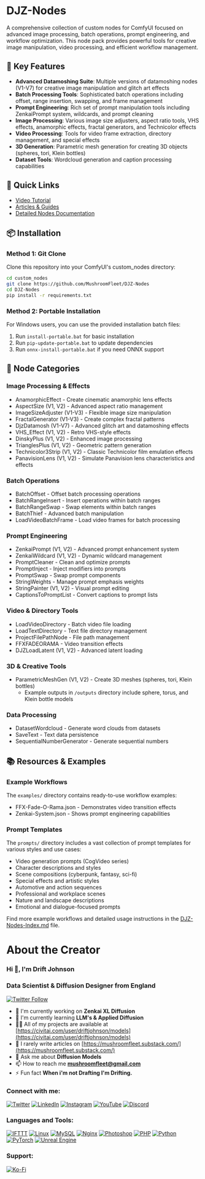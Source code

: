 # DJZ-Nodes

A comprehensive collection of custom nodes for ComfyUI focused on advanced image processing, batch operations, prompt engineering, and workflow optimization. This node pack provides powerful tools for creative image manipulation, video processing, and efficient workflow management.

## 🌟 Key Features

- **Advanced Datamoshing Suite**: Multiple versions of datamoshing nodes (V1-V7) for creative image manipulation and glitch art effects
- **Batch Processing Tools**: Sophisticated batch operations including offset, range insertion, swapping, and frame management
- **Prompt Engineering**: Rich set of prompt manipulation tools including ZenkaiPrompt system, wildcards, and prompt cleaning
- **Image Processing**: Various image size adjusters, aspect ratio tools, VHS effects, anamorphic effects, fractal generators, and Technicolor effects
- **Video Processing**: Tools for video frame extraction, directory management, and special effects
- **3D Generation**: Parametric mesh generation for creating 3D objects (spheres, tori, Klein bottles)
- **Dataset Tools**: Wordcloud generation and caption processing capabilities

## 🚀 Quick Links
- [Video Tutorial](https://www.youtube.com/watch?v=MnZnP0Fav8E)
- [Articles & Guides](https://civitai.com/user/driftjohnson/articles)
- [Detailed Nodes Documentation](https://github.com/MushroomFleet/DJZ-Nodes/blob/main/DJZ-Nodes-Index.md)

## 📦 Installation

### Method 1: Git Clone
Clone this repository into your ComfyUI's custom_nodes directory:

```bash
cd custom_nodes
git clone https://github.com/MushroomFleet/DJZ-Nodes
cd DJZ-Nodes
pip install -r requirements.txt
```

### Method 2: Portable Installation
For Windows users, you can use the provided installation batch files:
1. Run `install-portable.bat` for basic installation
2. Run `pip-update-portable.bat` to update dependencies
3. Run `onnx-install-portable.bat` if you need ONNX support

## 🔧 Node Categories

### Image Processing & Effects
- AnamorphicEffect - Create cinematic anamorphic lens effects
- AspectSize (V1, V2) - Advanced aspect ratio management
- ImageSizeAdjuster (V1-V3) - Flexible image size manipulation
- FractalGenerator (V1-V3) - Create complex fractal patterns
- DjzDatamosh (V1-V7) - Advanced glitch art and datamoshing effects
- VHS_Effect (V1, V2) - Retro VHS-style effects
- DinskyPlus (V1, V2) - Enhanced image processing
- TrianglesPlus (V1, V2) - Geometric pattern generation
- Technicolor3Strip (V1, V2) - Classic Technicolor film emulation effects
- PanavisionLens (V1, V2) - Simulate Panavision lens characteristics and effects

### Batch Operations
- BatchOffset - Offset batch processing operations
- BatchRangeInsert - Insert operations within batch ranges
- BatchRangeSwap - Swap elements within batch ranges
- BatchThief - Advanced batch manipulation
- LoadVideoBatchFrame - Load video frames for batch processing

### Prompt Engineering
- ZenkaiPrompt (V1, V2) - Advanced prompt enhancement system
- ZenkaiWildcard (V1, V2) - Dynamic wildcard management
- PromptCleaner - Clean and optimize prompts
- PromptInject - Inject modifiers into prompts
- PromptSwap - Swap prompt components
- StringWeights - Manage prompt emphasis weights
- StringPainter (V1, V2) - Visual prompt editing
- CaptionsToPromptList - Convert captions to prompt lists

### Video & Directory Tools
- LoadVideoDirectory - Batch video file loading
- LoadTextDirectory - Text file directory management
- ProjectFilePathNode - File path management
- FFXFADEORAMA - Video transition effects
- DJZLoadLatent (V1, V2) - Advanced latent loading

### 3D & Creative Tools
- ParametricMeshGen (V1, V2) - Create 3D meshes (spheres, tori, Klein bottles)
  - Example outputs in `/outputs` directory include sphere, torus, and Klein bottle models

### Data Processing
- DatasetWordcloud - Generate word clouds from datasets
- SaveText - Text data persistence
- SequentialNumberGenerator - Generate sequential numbers

## 📚 Resources & Examples

### Example Workflows
The `examples/` directory contains ready-to-use workflow examples:
- FFX-Fade-O-Rama.json - Demonstrates video transition effects
- Zenkai-System.json - Shows prompt engineering capabilities

### Prompt Templates
The `prompts/` directory includes a vast collection of prompt templates for various styles and use cases:
- Video generation prompts (CogVideo series)
- Character descriptions and styles
- Scene compositions (cyberpunk, fantasy, sci-fi)
- Special effects and artistic styles
- Automotive and action sequences
- Professional and workplace scenes
- Nature and landscape descriptions
- Emotional and dialogue-focused prompts

Find more example workflows and detailed usage instructions in the [DJZ-Nodes-Index.md](https://github.com/MushroomFleet/DJZ-Nodes/blob/main/DJZ-Nodes-Index.md) file.

# About the Creator

### Hi 👋, I'm Drift Johnson

### Data Scientist & Diffusion Designer from England

[![Twitter Follow](https://img.shields.io/twitter/follow/mushroomfleet?logo=twitter&style=for-the-badge)](https://twitter.com/mushroomfleet)

- 🔭 I'm currently working on **Zenkai XL Diffusion**
- 🌱 I'm currently learning **LLM's & Applied Diffusion**
- 👨‍💻 All of my projects are available at [https://civitai.com/user/driftjohnson/models](https://civitai.com/user/driftjohnson/models)
- 📝 I rarely write articles on [https://mushroomfleet.substack.com/](https://mushroomfleet.substack.com/)
- 💬 Ask me about **Diffusion Models**
- 📫 How to reach me **mushroomfleet@gmail.com**
- ⚡ Fun fact **When i'm not Drafting I'm Drifting.**

### Connect with me:

[![Twitter](https://raw.githubusercontent.com/rahuldkjain/github-profile-readme-generator/master/src/images/icons/Social/twitter.svg)](https://twitter.com/mushroomfleet)
[![LinkedIn](https://raw.githubusercontent.com/rahuldkjain/github-profile-readme-generator/master/src/images/icons/Social/linked-in-alt.svg)](https://linkedin.com/in/mushroomfleet)
[![Instagram](https://raw.githubusercontent.com/rahuldkjain/github-profile-readme-generator/master/src/images/icons/Social/instagram.svg)](https://instagram.com/mushroomfleet)
[![YouTube](https://raw.githubusercontent.com/rahuldkjain/github-profile-readme-generator/master/src/images/icons/Social/youtube.svg)](https://www.youtube.com/@FiveBelowFiveUK)
[![Discord](https://raw.githubusercontent.com/rahuldkjain/github-profile-readme-generator/master/src/images/icons/Social/discord.svg)](https://discord.gg/DtMXKqD5bT)

### Languages and Tools:

[![IFTTT](https://www.vectorlogo.zone/logos/ifttt/ifttt-ar21.svg)](https://ifttt.com/)
[![Linux](https://raw.githubusercontent.com/devicons/devicon/master/icons/linux/linux-original.svg)](https://www.linux.org/)
[![MySQL](https://raw.githubusercontent.com/devicons/devicon/master/icons/mysql/mysql-original-wordmark.svg)](https://www.mysql.com/)
[![Nginx](https://raw.githubusercontent.com/devicons/devicon/master/icons/nginx/nginx-original.svg)](https://www.nginx.com)
[![Photoshop](https://raw.githubusercontent.com/devicons/devicon/master/icons/photoshop/photoshop-line.svg)](https://www.photoshop.com/en)
[![PHP](https://raw.githubusercontent.com/devicons/devicon/master/icons/php/php-original.svg)](https://www.php.net)
[![Python](https://raw.githubusercontent.com/devicons/devicon/master/icons/python/python-original.svg)](https://www.python.org)
[![PyTorch](https://www.vectorlogo.zone/logos/pytorch/pytorch-icon.svg)](https://pytorch.org/)
[![Unreal Engine](https://raw.githubusercontent.com/kenangundogan/fontisto/036b7eca71aab1bef8e6a0518f7329f13ed62f6b/icons/svg/brand/unreal-engine.svg)](https://unrealengine.com/)

### Support:

[![Ko-Fi](https://cdn.ko-fi.com/cdn/kofi3.png?v=3)](https://ko-fi.com/driftjohnson)
